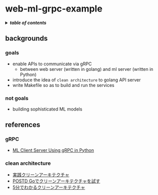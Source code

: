# web-ml-grpc-example

<details>
    <summary>
        <strong><em>table of contents</em></strong>
    </summary>
- [backgrounds](#backgrounds)
    - [goals](#goals)
    - [not goals](#not-goals)
- [references](#references)
</details>

## backgrounds
### goals
- enable APIs to communicate via gRPC
  - between web server (written in golang) and ml server (written in Python)
- introduce the idea of `clean architecture` to golang API server
- write Makefile so as to build and run the services

### not goals
- building sophisticated ML models

## references
### gRPC
- [ML Client Server Using gRPC in Python](https://blog.goodaudience.com/ml-client-server-using-grpc-in-python-3cba7693d1f5)

### clean architecture
- [実践クリーンアーキテクチャ](https://nrslib.com/clean-architecture/)
- [POSTD Goでクリーンアーキテクチャを試す](https://postd.cc/golang-clean-archithecture/)
- [5分でわかるクリーンアーキテクチャ](https://www.slideshare.net/kenjitanaka58/5-66290992)

